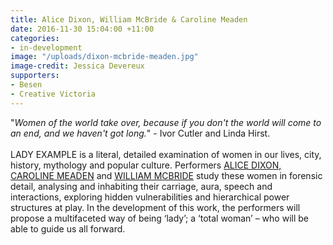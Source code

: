 ```yaml
---
title: Alice Dixon, William McBride & Caroline Meaden
date: 2016-11-30 15:04:00 +11:00
categories:
- in-development
image: "/uploads/dixon-mcbride-meaden.jpg"
image-credit: Jessica Devereux
supporters:
- Besen
- Creative Victoria
---
```


"_Women of the world take over, because if you don't the world will come to an end, and we haven't got long._" - Ivor Cutler and Linda Hirst.<br>
 <br>
LADY EXAMPLE is a literal, detailed examination of women in our lives, city, history, mythology and popular culture. Performers [ALICE DIXON, CAROLINE MEADEN](http://aliceandcaroline.com.au) and [WILLIAM MCBRIDE](http://oddbody.weebly.com/the-bodies.html) study these women in forensic detail, analysing and inhabiting their carriage, aura, speech and interactions, exploring hidden vulnerabilities and hierarchical power structures at play. In the development of this work, the performers will propose a multifaceted way of being ‘lady’; a ‘total woman’ – who will be able to guide us all forward.
